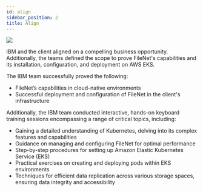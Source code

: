 ```yaml
---
id: align
sidebar_position: 2
title: Align
---
```


![](https://github.com/ibm-client-engineering/solution-filenet-aws/assets/125045410/712b1c30-b8d1-4c4e-979f-968d76f734ae)

IBM and the client aligned on a compelling business opportunity. Additionally, the teams defined the scope to prove FileNet's capabilities and its installation, configuration, and deployment on AWS EKS. 

The IBM team successfully proved the following: 
- FileNet’s capabilities in cloud-native environments
- Successful deployment and configuration of FileNet in the client's infrastructure

Additionally, the IBM team conducted interactive, hands-on keyboard training sessions encompassing a range of critical topics, including:
- Gaining a detailed understanding of Kubernetes, delving into its complex features and capabilities
- Guidance on managing and configuring FileNet for optimal performance
- Step-by-step procedures for setting up Amazon Elastic Kubernetes Service (EKS)
- Practical exercises on creating and deploying pods within EKS environments
- Techniques for efficient data replication across various storage spaces, ensuring data integrity and accessibility
